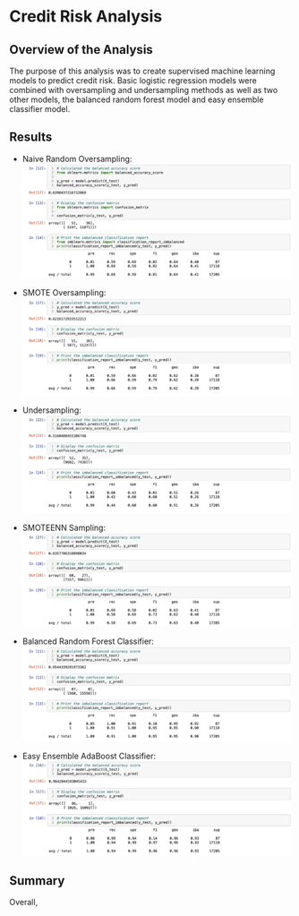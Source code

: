 # Credit Risk Analysis

## Overview of the Analysis

The purpose of this analysis was to create supervised machine learning models to predict credit risk. Basic logistic regression models were combined with oversampling and undersampling methods as well as two other models, the balanced random forest model and easy ensemble classifier model.

## Results

- Naive Random Oversampling:
![Results](images/img1.png)

- SMOTE Oversampling:
![Results](images/img2.png)

- Undersampling:
![Results](images/img3.png)

- SMOTEENN Sampling:
![Results](images/img4.png)

- Balanced Random Forest Classifier:
![Results](images/img5.png)

- Easy Ensemble AdaBoost Classifier:
![Results](images/img6.png)

## Summary

Overall, 
